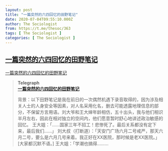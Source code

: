 ```yaml
---
layout: post
title: "一篇突然的六四回忆的田野笔记"
date: 2020-07-04T09:55:10.000Z
author: The Sociologist
from: https://t.me/thesoc/363
tags: [ The Sociologist ]
categories: [ The Sociologist ]
---
```

<!--1593856510000-->
[一篇突然的六四回忆的田野笔记](https://t.me/thesoc/363)
------

<div>
<p><a href="https://telegra.ph/%E4%B8%80%E7%AF%87%E7%AA%81%E7%84%B6%E7%9A%84%E5%85%AD%E5%9B%9B%E5%9B%9E%E5%BF%86%E7%9A%84%E7%94%B0%E9%87%8E%E7%AC%94%E8%AE%B0-07-04" target="_blank" rel="noopener" onclick="return confirm('Open this link?\n\n'+this.href);">一篇突然的六四回忆的田野笔记</a></p><blockquote><b>Telegraph</b><br><b><a href="https://telegra.ph/%E4%B8%80%E7%AF%87%E7%AA%81%E7%84%B6%E7%9A%84%E5%85%AD%E5%9B%9B%E5%9B%9E%E5%BF%86%E7%9A%84%E7%94%B0%E9%87%8E%E7%AC%94%E8%AE%B0-07-04">一篇突然的六四回忆的田野笔记</a></b><br><p>背景：以下田野笔记是我在前日的一次偶然机遇下录音取得的，因为涉及相关人士的人身安全等因素，对人名采用化名，删去可能透露地理信息的部分，不保留方言用语。刘大爷和王大婶年龄相仿，五十出头，我与他们相识半月左右，因此在相对独立的空间内，他们愿意暂时舒心地讲述政治敏感的回忆。 王大姐：「……国家三年不招工！悲惨死了。最后关系都没有定下来，最后我们……」 刘大叔（打断道）：「天安门广场六月二号戒严，那天六月二号，要么是六月几号来着。我正好在XX医院，那时候是老XX医院。」 [大家都沉默不语。] 王大姐：「学潮也搞得………</p></blockquote>
</div>
